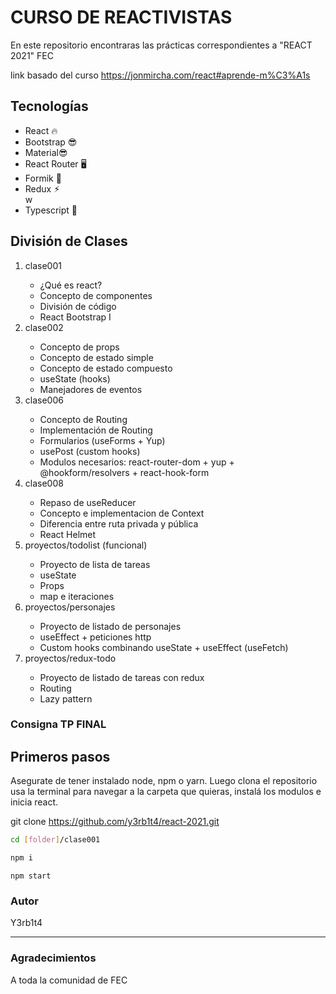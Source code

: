 # CURSO DE REACTIVISTAS

En este repositorio encontraras las prácticas correspondientes a "REACT 2021" FEC

link basado del curso
https://jonmircha.com/react#aprende-m%C3%A1s

## Tecnologías

<ul>
    <li> React 🔥</li>
    <li> Bootstrap 😎</li>
    <li> Material😎 </li>
    <li> React Router 🖥</li>
    <li> Formik 📝</li>
    <li> Redux ⚡︎</li>w
    <li>Typescript 🎲</li>
</ul>

## División de Clases

<ol>
    <li> clase001 </li>
        <ul>
            <li>¿Qué es react?</li>
            <li>Concepto de componentes</li>
            <li>División de código</li>
            <li>React Bootstrap I</li>
        </ul>
    </li>
    <li> clase002 </li>
        <ul>
            <li>Concepto de props</li>
            <li>Concepto de estado simple</li>
            <li>Concepto de estado compuesto</li>
            <li>useState (hooks)</li>
            <li>Manejadores de eventos </li>
        </ul>
    </li>
    <li> clase006 </li>
        <ul>
            <li>Concepto de Routing</li>
            <li>Implementación de Routing</li>
            <li>Formularios (useForms + Yup)</li>
            <li>usePost (custom hooks)</li>
            <li>Modulos necesarios: react-router-dom + yup + @hookform/resolvers + react-hook-form</li>
        </ul>
    </li>
    <li> clase008 </li>
        <ul>
            <li>Repaso de useReducer</li>
            <li>Concepto e implementacion de Context</li>
            <li>Diferencia entre ruta privada y pública</li>
            <li> React Helmet</li>
        </ul>
    </li>
   <li> proyectos/todolist (funcional)</li>
        <ul>
            <li>Proyecto de lista de tareas</li>
            <li>useState</li>
            <li>Props</li>
            <li>map e iteraciones</li>
        </ul>
    <li> proyectos/personajes</li>
        <ul>
            <li>Proyecto de listado de personajes</li>
            <li>useEffect + peticiones http</li>
            <li>Custom hooks combinando useState + useEffect (useFetch)</li>
        </ul>
    </li>
    <li> proyectos/redux-todo</li>
        <ul>
            <li>Proyecto de listado de tareas con redux</li>
            <li>Routing</li>
            <li>Lazy pattern</li>
        </ul>
    </li>

</ol>

### Consigna TP FINAL

## Primeros pasos

<p>Asegurate de tener instalado node, npm o yarn. Luego clona el repositorio usa la terminal para navegar a la carpeta que quieras, instalá los modulos e inicia react. </p>

git clone https://github.com/y3rb1t4/react-2021.git

```bash
cd [folder]/clase001
```

```bash
npm i
```

```
npm start
```

### Autor

Y3rb1t4

<hr/>

### Agradecimientos

<p>A toda la comunidad de FEC </p>
